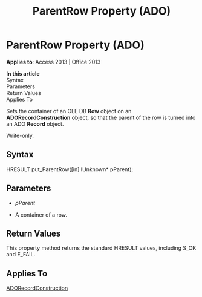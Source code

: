 ﻿---
title: ParentRow Property (ADO)
TOCTitle: ParentRow Property (ADO)
ms:assetid: c7520353-9428-9c8f-9d21-ff42e30e1193
ms:mtpsurl: https://msdn.microsoft.com/library/JJ249971(v=office.15)
ms:contentKeyID: 48547638
ms.date: 09/18/2015
mtps_version: v=office.15
---

# ParentRow Property (ADO)


**Applies to**: Access 2013 | Office 2013

**In this article**  
Syntax  
Parameters  
Return Values  
Applies To  

Sets the container of an OLE DB **Row** object on an **ADORecordConstruction** object, so that the parent of the row is turned into an ADO **Record** object.

Write-only.

## Syntax

HRESULT put\_ParentRow(\[in\] IUnknown\* pParent);

## Parameters

  - *pParent*

  - A container of a row.

## Return Values

This property method returns the standard HRESULT values, including S\_OK and E\_FAIL.

## Applies To

[ADORecordConstruction](adorecordconstruction-interface-ado.md)

